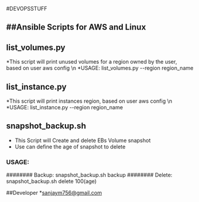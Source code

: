 #DEVOPSSTUFF

##Ansible Scripts for AWS and Linux
---
## list_volumes.py
*This script will print unused volumes for a region owned by the user, based on user aws config \n
*USAGE: list_volumes.py --region region_name

## list_instance.py
*This script will print instances region, based on user aws config \n
*USAGE: list_instance.py --region region_name

## snapshot_backup.sh
* This Script will Create and  delete EBs Volume snapshot
* Use can define the age of snapshot to delete

### USAGE: 
######## Backup: snapshot_backup.sh backup
######## Delete: snapshot_backup.sh delete 100(age)

##Developer
*sanjaym756@gmail.com
